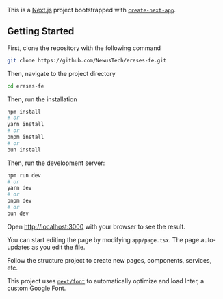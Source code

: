 This is a [Next.js](https://nextjs.org/) project bootstrapped with [`create-next-app`](https://github.com/vercel/next.js/tree/canary/packages/create-next-app).

## Getting Started

First, clone the repository with the following command

```bash
git clone https://github.com/NewusTech/ereses-fe.git
```

Then, navigate to the project directory

```bash
cd ereses-fe
```

Then, run the installation

```bash
npm install
# or
yarn install
# or
pnpm install
# or
bun install
```

Then, run the development server:

```bash
npm run dev
# or
yarn dev
# or
pnpm dev
# or
bun dev
```

Open [http://localhost:3000](http://localhost:3000) with your browser to see the result.

You can start editing the page by modifying `app/page.tsx`. The page auto-updates as you edit the file.

Follow the structure project to create new pages, components, services, etc.

This project uses [`next/font`](https://nextjs.org/docs/basic-features/font-optimization) to automatically optimize and load Inter, a custom Google Font.
